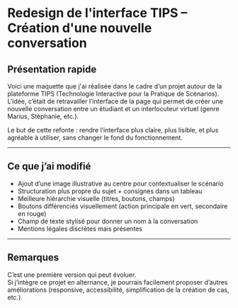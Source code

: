 # Redesign de l'interface TIPS – Création d'une nouvelle conversation

## Présentation rapide

Voici une maquette que j'ai réalisée dans le cadre d’un projet autour de la plateforme TIPS (Technologie Interactive pour la Pratique de Scénarios).  
L'idée, c’était de retravailler l’interface de la page qui permet de créer une nouvelle conversation entre un étudiant et un interlocuteur virtuel (genre Marius, Stéphanie, etc.).

Le but de cette refonte : rendre l’interface plus claire, plus lisible, et plus agréable à utiliser, sans changer le fond du fonctionnement.

---

## Ce que j’ai modifié

- Ajout d’une image illustrative au centre pour contextualiser le scénario
- Structuration plus propre du sujet + consignes dans un tableau
- Meilleure hiérarchie visuelle (titres, boutons, champs)
- Boutons différenciés visuellement (action principale en vert, secondaire en rouge)
- Champ de texte stylisé pour donner un nom à la conversation
- Mentions légales discrètes mais présentes


---


## Remarques

C’est une première version qui peut évoluer.  
Si j’intègre ce projet en alternance, je pourrais facilement proposer d’autres améliorations (responsive, accessibilité, simplification de la création de cas, etc.).
